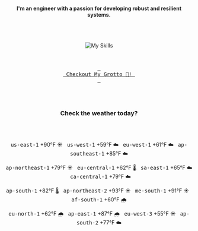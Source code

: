 <h4 align="center">I'm an engineer with a passion for developing robust and resilient systems.</h4>

<div align="center">
  <br/><br/>

![My Skills](https://go-skill-icons.vercel.app/api/icons?i=prometheus,grafana,amazonwebservices,azure,typescript,golang,docker,kubernetes,argocd,rust&perline=5&theme=light)

<br/>

[<kbd> <br> Checkout My Grotto 🍵! <br> </kbd>](https://sathirak.me/)
  
</div>

<br/>
<br/>

<h3 align="center">Check the weather today?</h3>
<!-- start-daily-update -->
<div align="center">
  <!-- Updated on Tue Jul 29 05:51:41 UTC 2025 --><br><br>

  <kbd>us-east-1</kbd> +90°F ☀️ &nbsp; 
  <kbd>us-west-1</kbd> +59°F ☁️ &nbsp; 
  <kbd>eu-west-1</kbd> +61°F ☁️ &nbsp; 
  <kbd>ap-southeast-1</kbd> +85°F ☁️ <br>

  <kbd>ap-northeast-1</kbd> +79°F ☀️ &nbsp; 
  <kbd>eu-central-1</kbd> +62°F 🌡️ &nbsp; 
  <kbd>sa-east-1</kbd> +65°F ☁️ &nbsp; 
  <kbd>ca-central-1</kbd> +79°F ☁️ <br>

  <kbd>ap-south-1</kbd> +82°F 🌡️ &nbsp; 
  <kbd>ap-northeast-2</kbd> +93°F ☀️ &nbsp; 
  <kbd>me-south-1</kbd> +91°F ☀️ &nbsp; 
  <kbd>af-south-1</kbd> +60°F 🌧️ <br>

  <kbd>eu-north-1</kbd> +62°F 🌧️ &nbsp; 
  <kbd>ap-east-1</kbd> +87°F 🌧️ &nbsp; 
  <kbd>eu-west-3</kbd> +55°F ☀️ &nbsp; 
  <kbd>ap-south-2</kbd> +77°F ☁️
</div>
<!-- end-daily-update -->
